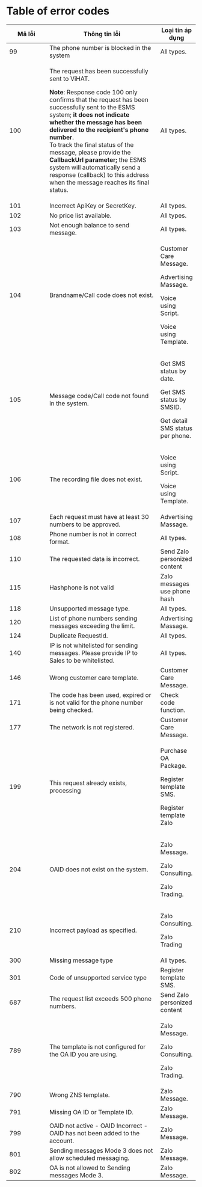 # Table of error codes

<table><thead><tr><th width="115">Mã lỗi</th><th width="344">Thông tin lỗi</th><th>Loại tin áp dụng</th></tr></thead><tbody><tr><td>99</td><td>The phone number is blocked in the system</td><td>All types.</td></tr><tr><td>100</td><td><p>The request has been successfully sent to ViHAT.</p><p><strong>Note</strong>: Response code 100 only confirms that the request has been successfully sent to the ESMS system; <strong>it does not indicate whether the message has been delivered to the recipient's phone number</strong>.<br>To track the final status of the message, please provide the <strong>CallbackUrl parameter;</strong> the ESMS system will automatically send a response (callback) to this address when the message reaches its final status.</p></td><td>All types.</td></tr><tr><td>101</td><td>Incorrect ApiKey or SecretKey.</td><td>All types.</td></tr><tr><td>102</td><td>No price list available.</td><td>All types.</td></tr><tr><td>103</td><td>Not enough balance to send message.</td><td>All types.</td></tr><tr><td>104</td><td>Brandname/Call code does not exist.</td><td><p>Customer Care Message.</p><p>Advertising Massage.</p><p>Voice using Script.</p><p>Voice using Template.</p></td></tr><tr><td>105</td><td>Message code/Call code not found in the system.</td><td><p>Get SMS status by date.</p><p>Get SMS status by SMSID.</p><p>Get detail SMS status per phone.</p></td></tr><tr><td>106</td><td>The recording file does not exist.</td><td><p>Voice using Script.</p><p>Voice using Template.</p></td></tr><tr><td>107</td><td>Each request must have at least 30 numbers to be approved.</td><td>Advertising Massage.</td></tr><tr><td>108</td><td>Phone number is not in correct format.</td><td>All types.</td></tr><tr><td>110</td><td>The requested data is incorrect.</td><td>Send Zalo personized content</td></tr><tr><td>115</td><td>Hashphone is not valid</td><td>Zalo messages use phone hash</td></tr><tr><td>118</td><td>Unsupported message type.</td><td>All types.</td></tr><tr><td>120</td><td>List of phone numbers sending messages exceeding the limit.</td><td>Advertising Massage.</td></tr><tr><td>124</td><td>Duplicate RequestId.</td><td>All types.</td></tr><tr><td>140</td><td>IP is not whitelisted for sending messages. Please provide IP to Sales to be whitelisted.</td><td>All types.</td></tr><tr><td>146</td><td>Wrong customer care template.</td><td>Customer Care Message.</td></tr><tr><td>171</td><td>The code has been used, expired or is not valid for the phone number being checked.</td><td>Check code function.</td></tr><tr><td>177</td><td>The network is not registered.</td><td>Customer Care Message.</td></tr><tr><td>199</td><td>This request already exists, processing</td><td><p>Purchase OA Package.</p><p>Register template SMS.</p><p>Register template Zalo</p></td></tr><tr><td>204</td><td>OAID does not exist on the system.</td><td><p>Zalo Message.</p><p>Zalo Consulting.</p><p>Zalo Trading.</p></td></tr><tr><td>210</td><td>Incorrect payload as specified.</td><td><p>Zalo Consulting.</p><p>Zalo Trading</p></td></tr><tr><td>300</td><td>Missing message type</td><td>All types.</td></tr><tr><td>301</td><td>Code of unsupported service type</td><td>Register template SMS.</td></tr><tr><td>687</td><td>The request list exceeds 500 phone numbers.</td><td>Send Zalo personized content</td></tr><tr><td>789</td><td>The template is not configured for the OA ID you are using.</td><td><p>Zalo Message.</p><p>Zalo Consulting.</p><p>Zalo Trading.</p></td></tr><tr><td>790</td><td>Wrong ZNS template.</td><td>Zalo Message.</td></tr><tr><td>791</td><td>Missing OA ID or Template ID.</td><td>Zalo Message.</td></tr><tr><td>799</td><td>OAID not active - OAID Incorrect - OAID has not been added to the account.</td><td>Zalo Message.</td></tr><tr><td>801</td><td>Sending messages Mode 3 does not allow scheduled messaging.</td><td>Zalo Message.</td></tr><tr><td>802</td><td>OA is not allowed to Sending messages Mode 3.</td><td>Zalo Message.</td></tr></tbody></table>
